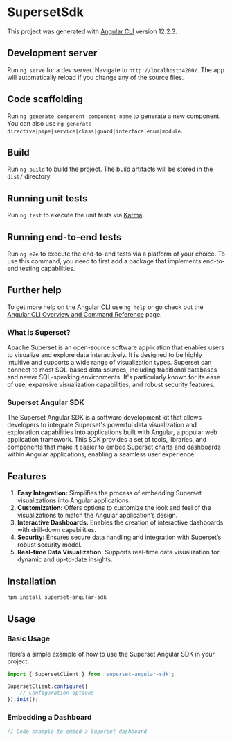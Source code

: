 # SupersetSdk

This project was generated with [Angular CLI](https://github.com/angular/angular-cli) version 12.2.3.

## Development server

Run `ng serve` for a dev server. Navigate to `http://localhost:4200/`. The app will automatically reload if you change any of the source files.

## Code scaffolding

Run `ng generate component component-name` to generate a new component. You can also use `ng generate directive|pipe|service|class|guard|interface|enum|module`.

## Build

Run `ng build` to build the project. The build artifacts will be stored in the `dist/` directory.

## Running unit tests

Run `ng test` to execute the unit tests via [Karma](https://karma-runner.github.io).

## Running end-to-end tests

Run `ng e2e` to execute the end-to-end tests via a platform of your choice. To use this command, you need to first add a package that implements end-to-end testing capabilities.

## Further help

To get more help on the Angular CLI use `ng help` or go check out the [Angular CLI Overview and Command Reference](https://angular.io/cli) page.

### What is Superset?

Apache Superset is an open-source software application that enables users to visualize and explore data interactively. It is designed to be highly intuitive and supports a wide range of visualization types. Superset can connect to most SQL-based data sources, including traditional databases and newer SQL-speaking environments. It's particularly known for its ease of use, expansive visualization capabilities, and robust security features.

### Superset Angular SDK

The Superset Angular SDK is a software development kit that allows developers to integrate Superset's powerful data visualization and exploration capabilities into applications built with Angular, a popular web application framework. This SDK provides a set of tools, libraries, and components that make it easier to embed Superset charts and dashboards within Angular applications, enabling a seamless user experience.

## Features

1. **Easy Integration:** Simplifies the process of embedding Superset visualizations into Angular applications.
2. **Customization:** Offers options to customize the look and feel of the visualizations to match the Angular application’s design.
3. **Interactive Dashboards:** Enables the creation of interactive dashboards with drill-down capabilities.
4. **Security:** Ensures secure data handling and integration with Superset’s robust security model.
5. **Real-time Data Visualization:** Supports real-time data visualization for dynamic and up-to-date insights.

## Installation

```bash
npm install superset-angular-sdk
```

## Usage

### Basic Usage

Here’s a simple example of how to use the Superset Angular SDK in your project:

```javascript
import { SupersetClient } from 'superset-angular-sdk';

SupersetClient.configure({
    // Configuration options
}).init();
```

### Embedding a Dashboard

```javascript
// Code example to embed a Superset dashboard
```

